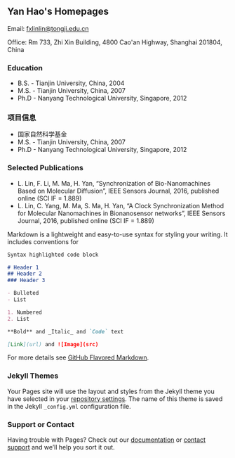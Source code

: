 ## Yan Hao's Homepages

Email: fxlinlin@tongji.edu.cn

Office: Rm 733, Zhi Xin Building, 4800 Cao'an Highway, Shanghai 201804, China

### Education

- B.S. - Tianjin University, China, 2004
- M.S. - Tianjin University, China, 2007
- Ph.D - Nanyang Technological University, Singapore, 2012

### 项目信息

- 国家自然科学基金
- M.S. - Tianjin University, China, 2007
- Ph.D - Nanyang Technological University, Singapore, 2012

### Selected Publications

- L. Lin, F. Li, M. Ma, H. Yan, “Synchronization of Bio-Nanomachines Based on Molecular Diffusion”, IEEE Sensors Journal, 2016, published online (SCI IF = 1.889)
- L. Lin, C. Yang, M. Ma, S. Ma, H. Yan, “A Clock Synchronization Method for Molecular Nanomachines in Bionanosensor networks”, IEEE Sensors Journal, 2016, published online (SCI IF = 1.889)


Markdown is a lightweight and easy-to-use syntax for styling your writing. It includes conventions for

```markdown
Syntax highlighted code block

# Header 1
## Header 2
### Header 3

- Bulleted
- List

1. Numbered
2. List

**Bold** and _Italic_ and `Code` text

[Link](url) and ![Image](src)
```

For more details see [GitHub Flavored Markdown](https://guides.github.com/features/mastering-markdown/).

### Jekyll Themes

Your Pages site will use the layout and styles from the Jekyll theme you have selected in your [repository settings](https://github.com/HaoYanHao/HaoYanHao.github.io/settings). The name of this theme is saved in the Jekyll `_config.yml` configuration file.

### Support or Contact

Having trouble with Pages? Check out our [documentation](https://help.github.com/categories/github-pages-basics/) or [contact support](https://github.com/contact) and we’ll help you sort it out.
